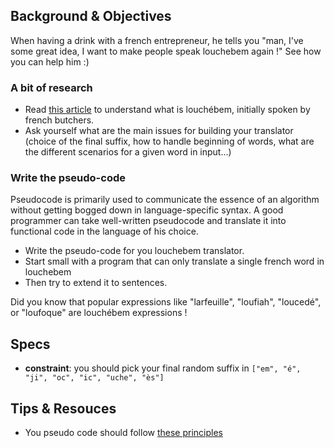 ## Background & Objectives
When having a drink with a french entrepreneur, he tells you "man, I've some great idea, I want to make people speak louchebem again !" See how you can help him :)

### A bit of research
* Read [this article](http://fr.wikipedia.org/wiki/Louch%C3%A9bem) to understand what is louchébem, initially spoken by french butchers.
* Ask yourself what are the main issues for building your translator (choice of the final suffix, how to handle beginning of words, what are the different scenarios for a given word in input...)

### Write the pseudo-code 
Pseudocode is primarily used to communicate the essence of an algorithm without getting bogged down in language-specific syntax. A good programmer can take well-written pseudocode and translate it into functional code in the language of his choice.
* Write the pseudo-code for you louchebem translator. 
* Start small with a program that can only translate a single french word in louchebem
* Then try to extend it to sentences.

Did you know that popular expressions like "larfeuille", "loufiah", "loucedé", or "loufoque" are louchébem expressions !

## Specs  
- **constraint**: you should pick your final random suffix in `["em", "é", "ji", "oc", "ic", "uche", "ès"]`

## Tips & Resouces
- You pseudo code should follow [these principles](http://www.cs.cornell.edu/Courses/cs482/2003su/handouts/pseudocode.pdf)